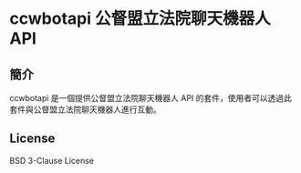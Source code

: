 # ccwbotapi 公督盟立法院聊天機器人 API

## 簡介
ccwbotapi 是一個提供公督盟立法院聊天機器人 API 的套件，使用者可以透過此套件與公督盟立法院聊天機器人進行互動。

## License
BSD 3-Clause License
